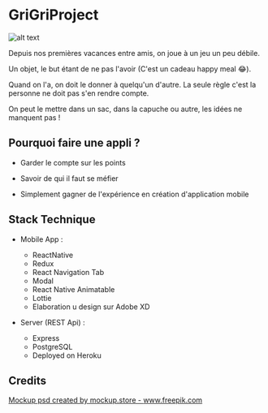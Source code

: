 # GriGriProject

![alt text](./Resources/tripleScreenMockUp.png)


Depuis nos premières vacances entre amis, on joue à un jeu un peu débile. 

Un objet, le but étant de ne pas l'avoir (C'est un cadeau happy meal 😂).

Quand on l'a, on doit le donner à quelqu'un d'autre. La seule règle c'est la personne ne doit pas s'en rendre compte. 

On peut le mettre dans un sac, dans la capuche ou autre, les idées ne manquent pas !

## Pourquoi faire une appli ?

- Garder le compte sur les points

- Savoir de qui il faut se méfier

- Simplement gagner de l'expérience en création d'application mobile

## Stack Technique

- Mobile App :
    - ReactNative
    - Redux
    - React Navigation Tab
    - Modal
    - React Native Animatable 
    - Lottie
    - Elaboration u design sur Adobe XD

- Server (REST Api) :
    - Express
    - PostgreSQL
    - Deployed on Heroku


## Credits

<a href="https://www.freepik.com/psd/mockup">Mockup psd created by mockup.store - www.freepik.com</a>